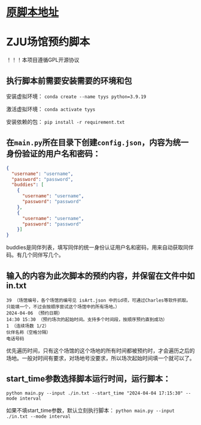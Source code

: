 # [原脚本地址](https://github.com/IshiKura-a/Quicker)

# ZJU场馆预约脚本
！！！本项目遵循GPL开源协议

## 执行脚本前需要安装需要的环境和包
安装虚拟环境：
`conda create --name tyys python=3.9.19`

激活虚拟环境：
`conda activate tyys`

安装依赖的包：
`pip install -r requirement.txt`

## 在`main.py`所在目录下创建`config.json`，内容为统一身份验证的用户名和密码：
```json
{
  "username": "username",
  "password": "password",
  "buddies": [
    {
      "username": "username",
      "password": "password"
    },
    {
      "username": "username",
      "password": "password"
    }]
}
```
buddies是同伴列表，填写同伴的统一身份认证用户名和密码，用来自动获取同伴码。有几个同伴写几个。

## 输入的内容为此次脚本的预约内容，并保留在文件中如in.txt
```
39 （场馆编号，各个场馆的编号见 isArt.json 中的id项，可通过Charles等软件抓取。只能填一个，不过会按顺序尝试这个场馆中的所有场地。）
2024-04-06 （预约日期）
14:30 15:30 （预约场次的起始时间。支持多个时间段，按顺序预约直到成功）
1 （连续场数 1/2）
伙伴名称（空格分隔）
电话号码
```
优先遍历时间，只有这个场馆的这个场地的所有时间都被预约时，才会遍历之后的场地。一般对时间有要求，对场地号没要求，所以场次起始时间填一个就可以了。

## start_time参数选择脚本运行时间，运行脚本：
`python main.py --input ./in.txt --start_time "2024-04-04 17:15:30" --mode interval`

如果不填start_time参数，默认立刻执行脚本：
`python main.py --input ./in.txt --mode interval`